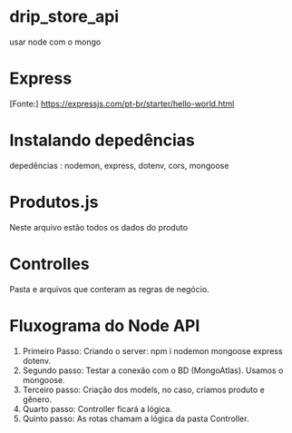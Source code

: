 # drip_store_api
usar node com o mongo

# Express
[Fonte:] https://expressjs.com/pt-br/starter/hello-world.html

# Instalando depedências
 depedências : nodemon, express, dotenv, cors, mongoose

# Produtos.js
Neste arquivo estão todos os dados do produto

# Controlles
Pasta e arquivos que conteram as regras de negócio.

# Fluxograma do Node API
1. Primeiro Passo: Criando o server: npm i nodemon mongoose express dotenv.
2. Segundo passo: Testar a conexão com o BD (MongoAtlas). Usamos o mongoose.
3. Terceiro passo: Criação dos models, no caso, criamos produto e gênero.
4. Quarto passo: Controller ficará a lógica.
5. Quinto passo: As rotas chamam a lógica da pasta Controller.

